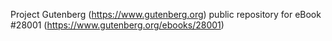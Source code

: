Project Gutenberg (https://www.gutenberg.org) public repository for eBook #28001 (https://www.gutenberg.org/ebooks/28001)
